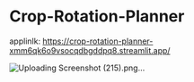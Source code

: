 # Crop-Rotation-Planner
applinlk: https://crop-rotation-planner-xmm6qk6o9vsocqdbgddpq8.streamlit.app/

![Uploading Screenshot (215).png…]()
